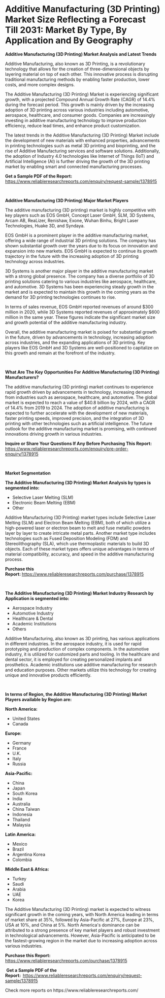 <p><h1>Additive Manufacturing (3D Printing) Market Size Reflecting a Forecast Till 2031: Market By Type, By Application and By Geography</h1></p><p><strong>Additive Manufacturing (3D Printing) Market Analysis and Latest Trends</strong></p>
<p><p>Additive Manufacturing, also known as 3D Printing, is a revolutionary technology that allows for the creation of three-dimensional objects by layering material on top of each other. This innovative process is disrupting traditional manufacturing methods by enabling faster production, lower costs, and more complex designs.</p><p>The Additive Manufacturing (3D Printing) Market is experiencing significant growth, with a projected Compound Annual Growth Rate (CAGR) of 14.4% during the forecast period. This growth is mainly driven by the increasing adoption of 3D printing across various industries including automotive, aerospace, healthcare, and consumer goods. Companies are increasingly investing in additive manufacturing technology to improve production efficiency, reduce lead times, and enhance product customization.</p><p>The latest trends in the Additive Manufacturing (3D Printing) Market include the development of new materials with enhanced properties, advancements in printing technologies such as metal 3D printing and bioprinting, and the rise of Additive Manufacturing services and software solutions. Additionally, the adoption of Industry 4.0 technologies like Internet of Things (IoT) and Artificial Intelligence (AI) is further driving the growth of the 3D printing market by enabling smart and connected manufacturing processes.</p></p>
<p><strong>Get a Sample PDF of the Report:&nbsp;</strong> <a href="https://www.reliableresearchreports.com/enquiry/request-sample/1378915">https://www.reliableresearchreports.com/enquiry/request-sample/1378915</a></p>
<p>&nbsp;</p>
<p><strong>Additive Manufacturing (3D Printing) Major Market Players</strong></p>
<p><p>The additive manufacturing (3D printing) market is highly competitive with key players such as EOS GmbH, Concept Laser GmbH, SLM, 3D Systems, Arcam AB, ReaLizer, Renishaw, Exone, Wuhan Binhu, Bright Laser Technologies, Huake 3D, and Syndaya. </p><p>EOS GmbH is a prominent player in the additive manufacturing market, offering a wide range of industrial 3D printing solutions. The company has shown substantial growth over the years due to its focus on innovation and expansion into new markets. EOS GmbH is expected to continue its growth trajectory in the future with the increasing adoption of 3D printing technology across industries.</p><p>3D Systems is another major player in the additive manufacturing market with a strong global presence. The company has a diverse portfolio of 3D printing solutions catering to various industries like aerospace, healthcare, and automotive. 3D Systems has been experiencing steady growth in the market and is expected to maintain this growth in the coming years as the demand for 3D printing technologies continues to rise.</p><p>In terms of sales revenue, EOS GmbH reported revenues of around $300 million in 2020, while 3D Systems reported revenues of approximately $600 million in the same year. These figures indicate the significant market size and growth potential of the additive manufacturing industry.</p><p>Overall, the additive manufacturing market is poised for substantial growth in the future, driven by advancements in technology, increasing adoption across industries, and the expanding applications of 3D printing. Key players like EOS GmbH and 3D Systems are well-positioned to capitalize on this growth and remain at the forefront of the industry.</p></p>
<p>&nbsp;</p>
<p><strong>What Are The Key Opportunities For Additive Manufacturing (3D Printing) Manufacturers?</strong></p>
<p><p>The additive manufacturing (3D printing) market continues to experience rapid growth driven by advancements in technology, increasing demand from industries such as aerospace, healthcare, and automotive. The global market is expected to reach a value of $40.8 billion by 2024, with a CAGR of 14.4% from 2019 to 2024. The adoption of additive manufacturing is expected to further accelerate with the development of new materials, faster printing speeds, improved precision, and the integration of 3D printing with other technologies such as artificial intelligence. The future outlook for the additive manufacturing market is promising, with continued innovations driving growth in various industries.</p></p>
<p><strong>Inquire or Share Your Questions If Any Before Purchasing This Report:</strong> <a href="https://www.reliableresearchreports.com/enquiry/pre-order-enquiry/1378915">https://www.reliableresearchreports.com/enquiry/pre-order-enquiry/1378915</a></p>
<p>&nbsp;</p>
<p><strong>Market Segmentation</strong></p>
<p><strong>The Additive Manufacturing (3D Printing) Market Analysis by types is segmented into:</strong></p>
<p><ul><li>Selective Laser Melting (SLM)</li><li>Electronic Beam Melting (EBM)</li><li>Other</li></ul></p>
<p><p>Additive Manufacturing (3D Printing) market types include Selective Laser Melting (SLM) and Electron Beam Melting (EBM), both of which utilize a high-powered laser or electron beam to melt and fuse metallic powders layer by layer to create intricate metal parts. Another market type includes technologies such as Fused Deposition Modeling (FDM) and Stereolithography (SLA), which use thermoplastic materials to build 3D objects. Each of these market types offers unique advantages in terms of material compatibility, accuracy, and speed in the additive manufacturing process.</p></p>
<p><strong>Purchase this Report:&nbsp;</strong><a href="https://www.reliableresearchreports.com/purchase/1378915">https://www.reliableresearchreports.com/purchase/1378915</a></p>
<p>&nbsp;</p>
<p><strong>The Additive Manufacturing (3D Printing) Market Industry Research by Application is segmented into:</strong></p>
<p><ul><li>Aerospace Industry</li><li>Automotive Industry</li><li>Healthcare & Dental</li><li>Academic Institutions</li><li>Others</li></ul></p>
<p><p>Additive Manufacturing, also known as 3D printing, has various applications in different industries. In the aerospace industry, it is used for rapid prototyping and production of complex components. In the automotive industry, it is utilized for customized parts and tooling. In the healthcare and dental sector, it is employed for creating personalized implants and prosthetics. Academic institutions use additive manufacturing for research and education purposes. Other markets utilize this technology for creating unique and innovative products efficiently.</p></p>
<p>&nbsp;</p>
<p><strong>In terms of Region, the Additive Manufacturing (3D Printing) Market Players available by Region are:</strong></p>
<p>
    <p> <strong> North America: </strong>
        <ul>
            <li>United States</li>
            <li>Canada</li>
        </ul>
        </p> 
    <p> <strong> Europe: </strong>
        <ul>
            <li>Germany</li>
            <li>France</li>
            <li>U.K.</li>
            <li>Italy</li>
            <li>Russia</li>
        </ul>
        </p> 
    <p> <strong> Asia-Pacific: </strong>
        <ul>
            <li>China</li>
            <li>Japan</li>
            <li>South Korea</li>
            <li>India</li>
            <li>Australia</li>
            <li>China Taiwan</li>
            <li>Indonesia</li>
            <li>Thailand</li>
            <li>Malaysia</li>
        </ul>
        </p> 
    <p> <strong> Latin America: </strong>
        <ul>
            <li>Mexico</li>
            <li>Brazil</li>
            <li>Argentina Korea</li>
            <li>Colombia</li>
        </ul>
        </p> 
    <p> <strong> Middle East & Africa: </strong>
        <ul>
            <li>Turkey</li>
            <li>Saudi</li>
            <li>Arabia</li>
            <li>UAE</li>
            <li>Korea</li>
        </ul>
    </p>
    </p>
<p><p>The Additive Manufacturing (3D Printing) market is expected to witness significant growth in the coming years, with North America leading in terms of market share at 35%, followed by Asia-Pacific at 27%, Europe at 23%, USA at 10%, and China at 5%. North America's dominance can be attributed to a strong presence of key market players and robust investment in technological advancements. However, Asia-Pacific is anticipated to be the fastest-growing region in the market due to increasing adoption across various industries.</p></p>
<p><strong>Purchase this Report: </strong><a href="https://www.reliableresearchreports.com/purchase/1378915">https://www.reliableresearchreports.com/purchase/1378915</a></p>
<p>&nbsp;<strong>Get a Sample PDF of the Report:&nbsp;&nbsp;</strong><a href="https://www.reliableresearchreports.com/enquiry/request-sample/1378915">https://www.reliableresearchreports.com/enquiry/request-sample/1378915</a></p>
<p><strong></strong></p>
<p>Check more reports on https://www.reliableresearchreports.com/</p>